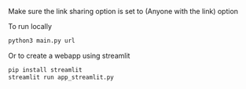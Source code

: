 Make sure the link sharing option is set to (Anyone with the link) option

To run locally

```bash
python3 main.py url
```

Or to create a webapp using streamlit

```bash
pip install streamlit
streamlit run app_streamlit.py
```
